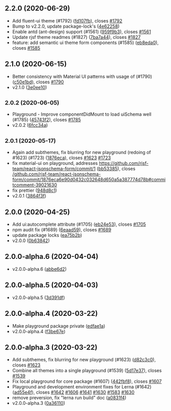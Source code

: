 ## 2.2.0 (2020-06-29)

* Add fluent-ui theme (#1792) ([fd107fb](https://github.com/rjsf-team/react-jsonschema-form/commit/fd107fb)), closes [#1792](https://github.com/rjsf-team/react-jsonschema-form/issues/1792)
* Bump to v2.2.0, update package-lock's ([4e62258](https://github.com/rjsf-team/react-jsonschema-form/commit/4e62258))
* Enable antd (ant-design) support (#1561) ([959f9b3](https://github.com/rjsf-team/react-jsonschema-form/commit/959f9b3)), closes [#1561](https://github.com/rjsf-team/react-jsonschema-form/issues/1561)
* Update rjsf theme readmes (#1827) ([7ba7a44](https://github.com/rjsf-team/react-jsonschema-form/commit/7ba7a44)), closes [#1827](https://github.com/rjsf-team/react-jsonschema-form/issues/1827)
* feature: add semantic ui theme form components (#1585) ([eb8eda0](https://github.com/rjsf-team/react-jsonschema-form/commit/eb8eda0)), closes [#1585](https://github.com/rjsf-team/react-jsonschema-form/issues/1585)



## 2.1.0 (2020-06-15)

* Better consistency with Material UI patterns with usage of <TextField /> (#1790) ([c50e1bd](https://github.com/rjsf-team/react-jsonschema-form/commit/c50e1bd)), closes [#1790](https://github.com/rjsf-team/react-jsonschema-form/issues/1790)
* v2.1.0 ([3e0ee10](https://github.com/rjsf-team/react-jsonschema-form/commit/3e0ee10))



## <small>2.0.2 (2020-06-05)</small>

* Playground - Improve componentDidMount to load uiSchema well (#1785) ([45743f2](https://github.com/rjsf-team/react-jsonschema-form/commit/45743f2)), closes [#1785](https://github.com/rjsf-team/react-jsonschema-form/issues/1785)
* v2.0.2 ([6fcc34a](https://github.com/rjsf-team/react-jsonschema-form/commit/6fcc34a))



## <small>2.0.1 (2020-05-17)</small>

* Again add subthemes, fix blurring for new playground (redoing of #1623) (#1723) ([1876eca](https://github.com/rjsf-team/react-jsonschema-form/commit/1876eca)), closes [#1623](https://github.com/rjsf-team/react-jsonschema-form/issues/1623) [#1723](https://github.com/rjsf-team/react-jsonschema-form/issues/1723)
* fix material-ui on playground, addresses https://github.com/rjsf-team/react-jsonschema-form/commit/1 ([bb53385](https://github.com/rjsf-team/react-jsonschema-form/commit/bb53385)), closes [/github.com/rjsf-team/react-jsonschema-form/commit/1876eca6e90d0432c032648d650a5a387774d78b#commitcomment-39021630](https://github.com//github.com/rjsf-team/react-jsonschema-form/commit/1876eca6e90d0432c032648d650a5a387774d78b/issues/commitcomment-39021630)
* fix prettier ([948d8c1](https://github.com/rjsf-team/react-jsonschema-form/commit/948d8c1))
* v2.0.1 ([3864f3f](https://github.com/rjsf-team/react-jsonschema-form/commit/3864f3f))



## 2.0.0 (2020-04-25)

* Add ui:autocomplete attribute (#1705) ([eb24e53](https://github.com/rjsf-team/react-jsonschema-form/commit/eb24e53)), closes [#1705](https://github.com/rjsf-team/react-jsonschema-form/issues/1705)
* npm audit fix (#1689) ([6eaad59](https://github.com/rjsf-team/react-jsonschema-form/commit/6eaad59)), closes [#1689](https://github.com/rjsf-team/react-jsonschema-form/issues/1689)
* update package locks ([ea75b2b](https://github.com/rjsf-team/react-jsonschema-form/commit/ea75b2b))
* v2.0.0 ([0b63842](https://github.com/rjsf-team/react-jsonschema-form/commit/0b63842))



## 2.0.0-alpha.6 (2020-04-04)

* v2.0.0-alpha.6 ([abbe6d2](https://github.com/rjsf-team/react-jsonschema-form/commit/abbe6d2))



## 2.0.0-alpha.5 (2020-04-03)

* v2.0.0-alpha.5 ([3d391df](https://github.com/rjsf-team/react-jsonschema-form/commit/3d391df))



## 2.0.0-alpha.4 (2020-03-22)

* Make playground package private ([edfae1a](https://github.com/rjsf-team/react-jsonschema-form/commit/edfae1a))
* v2.0.0-alpha.4 ([f3be67e](https://github.com/rjsf-team/react-jsonschema-form/commit/f3be67e))



## 2.0.0-alpha.3 (2020-03-22)

* Add subthemes, fix blurring for new playground (#1623) ([d82c3c0](https://github.com/rjsf-team/react-jsonschema-form/commit/d82c3c0)), closes [#1623](https://github.com/rjsf-team/react-jsonschema-form/issues/1623)
* Combine all themes into a single playground (#1539) ([5d17e37](https://github.com/rjsf-team/react-jsonschema-form/commit/5d17e37)), closes [#1539](https://github.com/rjsf-team/react-jsonschema-form/issues/1539)
* Fix local playground for core package (#1607) ([442fbf8](https://github.com/rjsf-team/react-jsonschema-form/commit/442fbf8)), closes [#1607](https://github.com/rjsf-team/react-jsonschema-form/issues/1607)
* Playground and development environment fixes for Lerna (#1642) ([ad55e4f](https://github.com/rjsf-team/react-jsonschema-form/commit/ad55e4f)), closes [#1642](https://github.com/rjsf-team/react-jsonschema-form/issues/1642) [#1606](https://github.com/rjsf-team/react-jsonschema-form/issues/1606) [#1641](https://github.com/rjsf-team/react-jsonschema-form/issues/1641) [#1630](https://github.com/rjsf-team/react-jsonschema-form/issues/1630) [#1583](https://github.com/rjsf-team/react-jsonschema-form/issues/1583) [#1630](https://github.com/rjsf-team/react-jsonschema-form/issues/1630)
* remove preversion, fix "lerna run build" doc ([a0831f4](https://github.com/rjsf-team/react-jsonschema-form/commit/a0831f4))
* v2.0.0-alpha.3 ([0a36110](https://github.com/rjsf-team/react-jsonschema-form/commit/0a36110))



